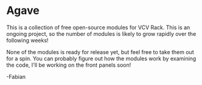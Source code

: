 # Agave

This is a collection of free open-source modules for VCV Rack. This is an ongoing project, so the number of modules is likely to grow rapidly over the following weeks!

None of the modules is ready for release yet, but feel free to take them out for a spin. You can probably figure out how the modules work by examining the code, I'll be working on the front panels soon!

-Fabian